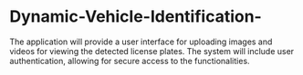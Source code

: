 # Dynamic-Vehicle-Identification-
The application will provide a user interface for uploading images and videos for viewing the detected license plates. The system will include user authentication, allowing for secure access to the functionalities.
